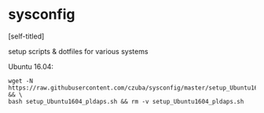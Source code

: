 # sysconfig
[self-titled]

setup scripts & dotfiles for various systems

Ubuntu 16.04:
```shell
wget -N https://raw.githubusercontent.com/czuba/sysconfig/master/setup_Ubuntu1604_pldaps.sh && \
bash setup_Ubuntu1604_pldaps.sh && rm -v setup_Ubuntu1604_pldaps.sh
```
